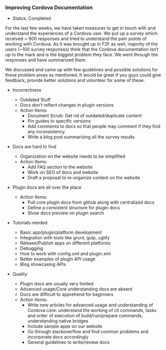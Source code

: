 ### Improving Cordova Documentation
- Status: Completed

For the last few weeks, we have taken measures to get in touch with and understand the experiences of a Cordova user. We put up a survey which received > 900 responses and tried to understand the pain points of working with Cordova. As it was brought up in F2F as well, majority of the users (~100 survey responses) think that the Cordova documentation isn’t up to the mark and is the biggest problem they face. We went through the responses and have summarized them. 

We discussed and came up with few guidelines and possible solutions for these problem areas as mentioned. It would be great if you guys could give feedback, provide better solutions and volunteer for some of these.


- Incorrectness
	- Outdated Stuff
	- Docs don’t reflect changes in plugin versions
	- Action Items:
		- Document Scrub: Get rid of outdated/duplicate content
		- Pin guides to specific versions
		- Add comments to docs so that people may comment if they find any inconsistency
		- Write a blog post summarizing all the survey results

- Docs are hard to find
	- Organization on the website needs to be simplified
	- Action Items:
		- Add FAQ section to the website
		- Work on SEO of docs and website
		- Draft a proposal to re-organize content on the website

- Plugin docs are all over the place
	- Action Items:
		- Pull core plugin docs from github along with centralized docs
		- Define a consistent structure for plugin docs
		- Show docs preview on plugin search

- Tutorials needed
	- Basic app/plugin/platform development
	- Integration with tools like grunt, gulp, uglify
	- Release/Publish apps on different platforms
	- Debugging
	- How to work with config.xml and plugin.xml
	- Better examples of plugin API usage
	- Blog showcasing APIs

- Quality
	- Plugin docs are usually very limited
	- Advanced usage/Core understanding docs are absent
	- Docs are difficult to apprehend for beginners
	- Action Items:
		- Write new articles for advanced usage and understanding of Cordova core: understand the working of cli commands, tasks and order of execution of build/run/prepare commands, understanding native bridges
		- Include sample apps on our website
		- Go through stackoverflow and find common problems and incorporate docs accordingly
		- General guidelines to write/review docs
